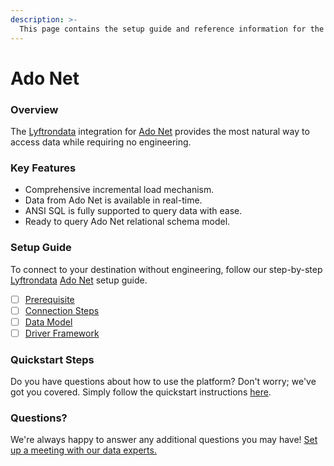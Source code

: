 ```yaml
---
description: >-
  This page contains the setup guide and reference information for the Ado Net source connector.
---
```


# Ado Net

### Overview

The [Lyftrondata](https://www.lyftrondata.com/) integration for [Ado Net](None) provides the most natural way to access data while requiring no engineering.

### Key Features

* Comprehensive incremental load mechanism.
* Data from Ado Net is available in real-time.&#x20;
* ANSI SQL is fully supported to query data with ease.
* Ready to query Ado Net relational schema model.

### Setup Guide

To connect to your destination without engineering, follow our step-by-step [Lyftrondata](https://www.lyftrondata.com/)  [Ado Net](None) setup guide.

* [ ] [Prerequisite](prerequisite.md)
* [ ] [Connection Steps](connection-steps.md)
* [ ] [Data Model](data-model/erd.md)
* [ ] [Driver Framework](driver-framework/)

### Quickstart Steps

Do you have questions about how to use the platform? Don't worry; we've got you covered. Simply follow the quickstart instructions [here](../README.md).

### Questions? <a href="#questions" id="questions"></a>

We're always happy to answer any additional questions you may have! [Set up a meeting with our data experts.](https://www.lyftrondata.com/book-a-meeting/)

